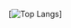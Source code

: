 
[![Top Langs](https://github-readme-stats-git-masterrstaa-rickstaa.vercel.app/api/top-langs/?username=BeatrisIlieve&theme=dracula)]
